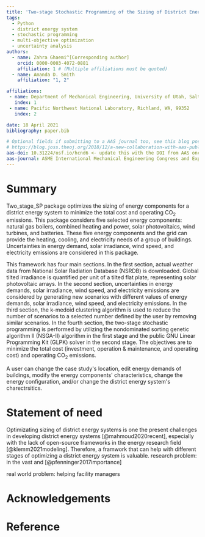 ```yaml
---
title: 'Two-stage Stochastic Programming of the Sizing of District Energy Systems'
tags:
  - Python
  - district energy system
  - stochastic programming
  - multi-objective optimization
  - uncertainty analysis
authors:
  - name: Zahra Ghaemi^[Corresponding author]
    orcid: 0000-0003-4072-0881
    affiliation: 1 # (Multiple affiliations must be quoted)
  - name: Amanda D. Smith
    affiliation: "1, 2"

affiliations:
 - name: Department of Mechanical Engineering, University of Utah, Salt Lake City, UT 84112
   index: 1
 - name: Pacific Northwest National Laboratory, Richland, WA, 99352
   index: 2

date: 18 April 2021
bibliography: paper.bib

# Optional fields if submitting to a AAS journal too, see this blog post:
# https://blog.joss.theoj.org/2018/12/a-new-collaboration-with-aas-publishing
aas-doi: 10.31224/osf.io/hcnd6 <- update this with the DOI from AAS once you know it.
aas-journal: ASME International Mechanical Engineering Congress and Exposition
---
```


# Summary
Two_stage_SP package optimizes the sizing of energy components for a district energy system to minimize the total cost and operating  CO<sub>2</sub>  emissions. This package considers five selected energy components: natural gas boilers, combined heating and power, solar photovoltaics, wind turbines, and batteries. These five energy components and the grid can provide the heating, cooling, and electricity needs of a group of buildings. Uncertainties in energy demand, solar irradiance, wind speed, and electricity emissions are considered in this package.

This framework has four main sections. In the first section, actual weather data from National Solar Radiation Database (NSRDB) is downloaded. Global tilted irradiance is quantified per unit of a tilted flat plate, representing solar photovoltaic arrays. In the second section, uncertainties in energy demands, solar irradiance, wind speed, and electricity emissions are considered by generating new scenarios with different values of energy demands, solar irradiance, wind speed, and electricity emissions. In the third section, the k-medoid clustering algorithm is used to reduce the number of scenarios to a selected number defined by the user by removing similar scenarios. In the fourth section, the two-stage stochastic programming is performed by utilizing the nondominated sorting genetic algorithm II (NSGA-II) algorithm in the first stage and the public GNU Linear Programming Kit (GLPK) solver in the second stage. The objectives are to minimize the total cost (investment, operation & maintenance, and operating cost) and operating CO<sub>2</sub> emissions.

A user can change the case study's location, edit energy demands of buildings, modify the energy components' characteristics, change the energy configuration, and/or change the district energy system's charectrsitics. 

# Statement of need
Optimizating sizing of district energy systems is one the present challenges in developing district energy systems [@mahmoud2020recent], especially with the lack of open-source frameworks in the energy research field [@klemm2021modeling]. Therefore, a framwork that can help with different stages of optimizing a district energy system is valuable. 
research problem: 
in the vast  and [@pfenninger2017importance]

real world problem: helping facility managers 



# Acknowledgements


# Reference
